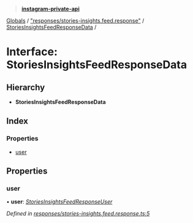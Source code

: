 > **[instagram-private-api](../README.md)**

[Globals](../README.md) / ["responses/stories-insights.feed.response"](../modules/_responses_stories_insights_feed_response_.md) / [StoriesInsightsFeedResponseData](_responses_stories_insights_feed_response_.storiesinsightsfeedresponsedata.md) /

# Interface: StoriesInsightsFeedResponseData

## Hierarchy

* **StoriesInsightsFeedResponseData**

## Index

### Properties

* [user](_responses_stories_insights_feed_response_.storiesinsightsfeedresponsedata.md#user)

## Properties

###  user

• **user**: *[StoriesInsightsFeedResponseUser](_responses_stories_insights_feed_response_.storiesinsightsfeedresponseuser.md)*

*Defined in [responses/stories-insights.feed.response.ts:5](https://github.com/dilame/instagram-private-api/blob/173bc62/src/responses/stories-insights.feed.response.ts#L5)*